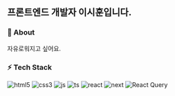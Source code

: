 <!--
## Hi there 👋

**lee-sihun/lee-sihun** is a ✨ _special_ ✨ repository because its `README.md` (this file) appears on your GitHub profile.

Here are some ideas to get you started:

- 🔭 I’m currently working on ...
- 🌱 I’m currently learning ...
- 👯 I’m looking to collaborate on ...
- 🤔 I’m looking for help with ...
- 💬 Ask me about ...
- 📫 How to reach me: ...
- 😄 Pronouns: ...
- ⚡ Fun fact: ...
-->
## 프론트엔드 개발자 이시훈입니다.
### 🔭 About
자유로워지고 싶어요.

### ⚡️ Tech Stack   
![html5](https://img.shields.io/badge/HTML5-E34F26?style=flat-square&logo=html5&logoColor=white)
![css3](https://img.shields.io/badge/CSS3-1572B6?style=flat-square&logo=css3&logoColor=white)
![js](https://img.shields.io/badge/JavaScript-F7DF1E?style=flat-square&logo=JavaScript&logoColor=white)
![ts](https://img.shields.io/badge/TypeScript-007ACC?style=flat-square&logo=typescript&logoColor=white)
![react](https://img.shields.io/badge/React-20232A?style=flat-square&logo=react&logoColor=61DAFB)
![next](https://img.shields.io/badge/Next.js-000?logo=nextdotjs&logoColor=fff&style=flat-square)
![React Query](https://img.shields.io/badge/-React%20Query-FF4154?style=flat-square&logo=react%20query&logoColor=white)
<!-- ![Top Langs](https://github-readme-stats.vercel.app/api/top-langs/?username=lee-sihun&layout=compact) -->   











